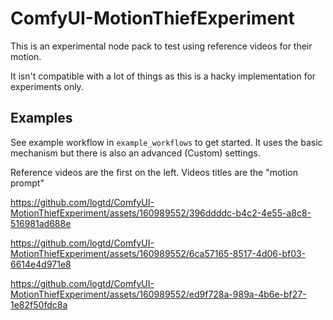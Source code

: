 # ComfyUI-MotionThiefExperiment

This is an experimental node pack to test using reference videos for their motion.

It isn't compatible with a lot of things as this is a hacky implementation for experiments only.

## Examples
See example workflow in `example_workflows` to get started. It uses the basic mechanism but there is also an advanced (Custom) settings.

Reference videos are the first on the left. Videos titles are the "motion prompt"

https://github.com/logtd/ComfyUI-MotionThiefExperiment/assets/160989552/396ddddc-b4c2-4e55-a8c8-516981ad688e




https://github.com/logtd/ComfyUI-MotionThiefExperiment/assets/160989552/6ca57165-8517-4d06-bf03-6614e4d971e8




https://github.com/logtd/ComfyUI-MotionThiefExperiment/assets/160989552/ed9f728a-989a-4b6e-bf27-1e82f50fdc8a

